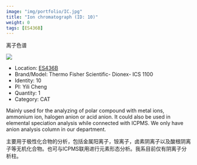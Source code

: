 ```yaml
---
image: "img/portfolio/IC.jpg"
title: "Ion chromatograph (ID: 10)"
weight: 0
tags: [ES436B]
---
```


离子色谱

<!--more-->

![](../../img/portfolio/IC.jpg)

- Location: [ES436B](../../tags/es436b)
- Brand/Model: Thermo Fisher Scientific- Dionex- ICS 1100
- Identity: 10
- PI: Yili Cheng
- Quantity: 1
- Category: CAT

Mainly used for the analyzing of polar compound with metal ions, ammonium ion, halogen anion or acid anion. It could also be used in elemental speciation analysis while connected with ICPMS. We only have anion analysis column  in our department.

主要用于极性化合物的分析，包括金属阳离子，铵离子，卤素阴离子以及酸根阴离子等无机化合物。也可与ICPMS联用进行元素形态分析。我系目前仅有阴离子分析柱。


